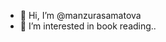 - 👋 Hi, I’m @manzurasamatova
- 👀 I’m interested in book reading..




<!---
manzurasamatova/manzurasamatova is a ✨ special ✨ repository because its `README.md` (this file) appears on your GitHub profile.
You can click the Preview link to take a look at your changes.
--->

